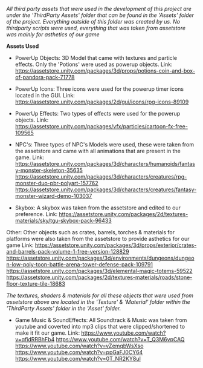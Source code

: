 *All third party assets that were used in the development of this project are under the 'ThirdParty Assets' folder that can be found in the 'Assets' folder of the project. Everything outside of this folder was created by us.*
*No thirdparty scripts were used, everything that was taken from assetstore was mainly for asthetics of our game*

**Assets Used**

  - PowerUp Objects: 3D Model that came with textures and particle effects. Only the 'Potions' were used as powerup objects.
                      Link: https://assetstore.unity.com/packages/3d/props/potions-coin-and-box-of-pandora-pack-71778
   
   - PowerUp Icons: Three icons were used for the powerup timer icons located in the GUI.
                    Link: https://assetstore.unity.com/packages/2d/gui/icons/rpg-icons-89109
   
   - PowerUp Effects: Two types of effects were used for the powerup objects.
                      Link: https://assetstore.unity.com/packages/vfx/particles/cartoon-fx-free-109565
   
   - NPC's: Three types of NPC's Models were used, these were taken from the assetstore and came with all animations that are present in the game. 
              Link: https://assetstore.unity.com/packages/3d/characters/humanoids/fantasy-monster-skeleton-35635
                    https://assetstore.unity.com/packages/3d/characters/creatures/rpg-monster-duo-pbr-polyart-157762
                    https://assetstore.unity.com/packages/3d/characters/creatures/fantasy-monster-wizard-demo-103037
                    
   - Skybox: A skybox was taken from the assetstore and edited to our preference. 
             Link: https://assetstore.unity.com/packages/2d/textures-materials/sky/tgu-skybox-pack-96433
   
   
   Other: Other objects such as crates, barrels, torches & materials for platforms were also taken from the assetstore to provide asthetics for our game
      Link: https://assetstore.unity.com/packages/3d/props/exterior/crates-and-barrels-pack-volume-1-free-version-128829
            https://assetstore.unity.com/packages/3d/environments/dungeons/dungeon-low-poly-toon-battle-arena-tower-defense-pack-109791
            https://assetstore.unity.com/packages/3d/elemental-magic-totems-59522
            https://assetstore.unity.com/packages/2d/textures-materials/roads/stone-floor-texture-tile-18683
     
  *The textures, shaders & materials for all these objects that were used from assetstore above are located in the 'Texture' & 'Material' folder within the 'ThirdParty Assets' folder in the 'Asset' folder.*
     
  - Game Music & SoundEffects: All Soundtrack & Music was taken from youtube and coverted into mp3 clips that were clipped/shortened to make it fit our game.
                               Link: https://www.youtube.com/watch?v=qfidRRBhFb4
                               https://www.youtube.com/watch?v=T_Q3M6vpCAQ
                               https://www.youtube.com/watch?v=vZemqbWsXso
                               https://www.youtube.com/watch?v=ppGaFJ0CY64
                               https://www.youtube.com/watch?v=0T_NR2KY8uI
              
 
 
     
     
